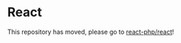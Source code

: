# React

This repository has moved, please go to [react-php/react](https://github.com/react-php/react)!
